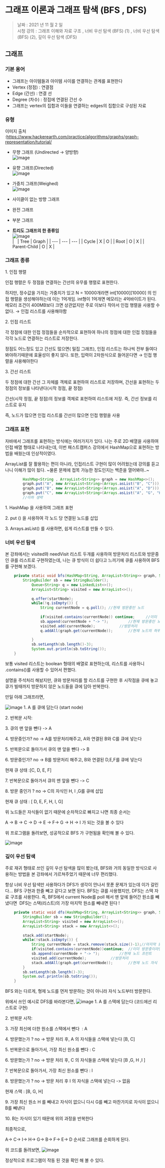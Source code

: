 # 그래프 이론과 그래프 탐색 (BFS , DFS)

> 날짜 : 2021 년 11 월 2 일  
> 시청 강의 : 그래프 이해와 자료 구조 , 너비 우선 탐색 (BFS) (1) , 너비 우선 탐색 (BFS) (2), 깊이 우선 탐색 (DFS)

## 그래프

### 기본 용어

-   그래프는 아이템들과 아이템 사이를 연결하는 관계를 표현한다
-   Vertex (정점) : 연결점
-   Edge (간선) : 연결 선
-   Degree (차수) : 정접에 연결된 간선 수
-   그래프는 vertex의 집합과 이들을 연결하는 edges의 집합으로 구성된 자료

### 유형

이미지 출처 :https://www.hackerearth.com/practice/algorithms/graphs/graph-representation/tutorial/

-   무향 그래프 (Undirected → 양방향)  
    ![image](https://user-images.githubusercontent.com/36508552/139849665-59c0a611-79c0-42be-b025-02cdd82f5f19.png)

-   유향 그래프(Directed)  
    ![image](https://user-images.githubusercontent.com/36508552/139849683-fad8fa36-c2a4-48d5-987d-490e322fde88.png)
-   가중치 그래프(Weighed)  
    ![image](https://user-images.githubusercontent.com/36508552/139849721-ab734e5a-0c8b-4201-a5a3-fd39d8776c09.png)
-   사이클이 없는 방향 그래프
-   완전 그래프
-   부분 그래프
-   **트리도 그래프의 한 종류임**   
![image](https://user-images.githubusercontent.com/36508552/139849761-f67eca5d-c645-4dd6-a7f7-210a2a4ac92c.png)    
    |   | Tree | Graph |
    | --- | --- | --- |
    | Cycle | X | O |
    | Root | O | X |
    | Parent-Child | O | X |
    

### 그래프 종류

1\. 인접 행렬

인접 행렬은 두 정점을 연결하는 간선의 유무를 행렬로 표현한다.

하지만, 정수값을 가지는 가중치가 있고 N = 10000개라면 int\[10000\]\[10000\] 의 인접 행렬을 생성해야하는데 이는 1억개임. int형이 1억개면 메모리는 4억바이트가 된다. 메모리 조건이 400MB보다 크면 상관없지만 주로 이보다 작아서 인접 행렬을 사용할 수 없다. → 인접 리스트를 사용해야함

2\. 인접 리스트

각 정점에 대한 인접 정점들을 순차적으로 표현하여 하나의 정점에 대한 인접 정점들을 각각 노드로 연결하는 리스트로 저장한다.

정점도 어느정도 있고 간선도 많으면( 밀집 그래프), 인접 리스트는 하나씩 전부 들여다 봐야하기때문에 효율성이 좋지 않다. 또한, 입력이 2차원식으로 들어온다면 → 인접 행렬을 사용해야한다

3\. 간선 리스트

두 정점에 대한 간선 그 자체를 객체로 표현하여 리스트로 저장하며, 간선을 표현하는 두 정점의 정보를 나타낸다(시작 정점, 끝 정점)

간선(시작 정점, 끝 정점)의 정보를 객체로 표현하여 리스트에 저장. 즉, 간선 정보를 리스트로 유지

즉, 노드가 많으면 인접 리스트를 간선이 많으면 인접 행렬을 사용

### 그래프 표현 

자바에서 그래프를 표현하는 방식에는 여러가지가 있다. 나는 주로 2D 배열을 사용하여 인접 배열 형태로 나타내는데, 이번 패스트캠퍼스 강의에서 HashMap으로 표현하는 방법을 배웠는데 인상적이였다.

ArrayList를 잘 활용하는 편이 아니라, 인접리스트 구현이 많이 어려웠는데 강의를 듣고나니 이해가 많이 됬다. ~물론 문제에 접목 가능한 정도인지는 백준을 열어봐야..~

```java
		HashMap<String , ArrayList<String>> graph = new HashMap<>();
		graph.put("A", new ArrayList<String>(Arrays.asList("B", "C")));
		graph.put("B", new ArrayList<String>(Arrays.asList("A", "D")));
		graph.put("C", new ArrayList<String>(Arrays.asList("A", "G", "H", "I")));
		//이하 생략
```

1\. HashMap 을 사용하여 그래프 표현

2\. put () 을 사용하여 각 노드 당 연결된 노드를 삽입

3\. Arrays.asList() 를 사용하면, 쉽게 리스트를 만들 수 있다.

### 너비 우선 탐색

본 강좌에서는 visited와 needVisit 리스트 두개를 사용하여 방문처리 리스트와 방문중인 큐를 리스트로 구현하였는데, 나는 큐 방식이 더 쉽다고 느끼기에 큐를 사용하여 BFS를 구현해 보겠다.

```java
	private static void bfs(HashMap<String, ArrayList<String>> graph, String startNode) {
		StringBuilder sb = new StringBuilder();
			Queue<String> q = new LinkedList<>();
			ArrayList<String> visited = new ArrayList<>();
			
			q.offer(startNode);
			while(!q.isEmpty()) {
				String currentNode = q.poll(); //현재 방문중인 노드
				
				if(visited.contains(currentNode)) continue; 	//이미 방문중이라면 pass
				sb.append(currentNode + "-> ");			//현재 방문중인 노드 sb에추가
				visited.add(currentNode);			//방문처리
				q.addAll(graph.get(currentNode));		//현재 노드의 하위 자식들을 큐에추가
			
			}
			sb.setLength(sb.length()-3);
			System.out.println(sb.toString());
	}
```

보통 visited 리스트는 boolean 형태의 배열로 표현하는데, 리스트를 사용하니 .contains()를 사용할 수 있어서 편했다.

설명을 주석처리 해놨지만, 큐와 방문처리를 할 리스트를 구현한 후 시작점을 큐에 놓고 큐가 빌때까지 방문하지 않은 노드들을 큐에 담아 반복한다.

만일 아래 그래프라면,

![image](https://user-images.githubusercontent.com/36508552/139849453-3a44d902-6156-42b3-b1e2-d7c1bea3f7e2.png)
1\. A 를 큐에 담는다 (start node)

2\. 반복문 시작:

3\. 큐의 맨 앞을 뺀다 -> A 

4\. 방문중인가? no -> A를 방문처리해주고, A와 연결된 B와 C를 큐에 넣는다

5\. 반복문으로 돌아가서 큐의 맨 앞을 뺀다 -> B

6\. 방문중인가? no -> B를 방문처리 해주고, B와 연결된 D,E,F를 큐에 넣는다

현재 큐 상태 :\[C, D, E, F\]

7\. 반복문으로 돌아가서 큐의 맨 앞을 뺀다 -> C

8\. 방문 중인가 ? no -> C의 자식인 H, I ,G를 큐에 삽입

현재 큐 상태 : \[ D, E, F, H, I, G\]

위 노드들은 자식들이 없기 때문에 순차적으로 빠지고 나면 최종 순서는

A -> B -> C -> D -> E -> F-> G -> H -> I 가 되는 것을 볼 수 있다 

위 프로그램을 돌려보면, 성공적으로 BFS 가 구현됨을 확인해 볼 수 있다.

![image](https://user-images.githubusercontent.com/36508552/139849379-a47560a6-fa08-4b89-b00f-edfcfdbc1782.png)
### 깊이 우선 탐색

주로 재귀 형태로 쓰인 깊이 우선 탐색을 많이 봤는데, BFS와 거의 동일한 방식으로 사용하는 방법을 본 강좌에서 가르쳐주었기 때문에 너무 편리했다. 

항상 너비 우선 탐색만 사용하다가 DFS가 생각이 안나서 못푼 문제가 있는데 이가 갈린다... BFS 구현과 한줄 빼고 같다고 보면 된다. BFS는 큐를 사용했지만, DFS는 스택 자료 구조를 사용한다. 즉, BFS에서 current Node를 poll 해서 맨 앞에 들어간 원소를 빼냈다면  DFS는 스택(리스트)의 가장 마지막 원소를 빼내면 된다 !

```java
	private static void dfs(HashMap<String, ArrayList<String>> graph, String startNode) {
		StringBuilder sb = new StringBuilder();
		ArrayList<String> visited = new ArrayList<>();
		ArrayList<String> stack = new ArrayList<>();
		
		stack.add(startNode);
		while(!stack.isEmpty()) {									
			String currentNode = stack.remove(stack.size()-1);//마지막 원소를 poll한다
			if(visited.contains(currentNode))continue;	//이미 방문중이라면 pass
			sb.append(currentNode + "-> ");			//현재 노드 프린트
			visited.add(currentNode);			//방문처리
			stack.addAll(graph.get(currentNode));		//현재 노드 자식 다 더하기
		}
		sb.setLength(sb.length()-3);
		System.out.println(sb.toString());
	}
```

BFS 와는 다르게, 형제 노드를 먼저 방문하는 것이 아니라 자식 노드부터 방문한다.

위에서 쓰인 예시로 DFS를 바라본다면,
![image](https://user-images.githubusercontent.com/36508552/139849438-2e0575b2-1d09-4514-ae28-e42c29bf0420.png)
1\. A 를 스택에 담는다 (코드에선 리스트로 구현)

2\. 반복문 시작: 

3\. 가장 최신에 더한 원소를 스택에서 뺀다  : A 

4\. 방문했는가 ? no -> 방문 처리 후, A 의 자식들을 스택에 넣는다 \[B, C\]

5\. 반복문으로 돌아가서, 가장 최신 원소를 뺀다 : C

6\. 방문했는가 ? no -> 방문 처리 후, C 의 자식들을 스택에 넣는다 \[B ,G, H ,I \]

7\. 반복문으로 돌아가서, 가장 최신 원소를 뺀다 : I

8\. 방문했는가 ? no -> 방문 처리 후 I 의 자식을 스택에 넣는다 -> 없음 

현재 스택 : \[B, G, H\]

9\. 가장 최신 원소 H 를 빼내고 자식이 없으니 다시 G를 빼고 마찬가지로 자식이 없으니 B를 빼낸다

10\. B는 자식이 있기 때문에 위의 과정을 반복한다

최종적으로,

A-> C-> I-> H-> G-> B-> F-> E-> D 순서로 그래프를 순회하게 된다.

위 코드를 돌려보면,
![image](https://user-images.githubusercontent.com/36508552/139849340-33ba51e5-4814-43fa-b156-051d4339df16.png)

정상적으로 프로그램이 작동 된 것을 확인 해 볼 수 있다.

